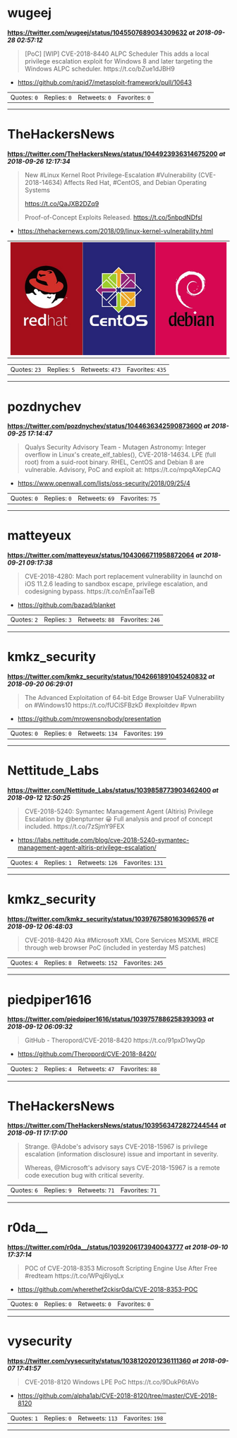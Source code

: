 # wugeej
**https://twitter.com/wugeej/status/1045507689034309632 _at 2018-09-28 02:57:12_**
<blockquote>
[PoC] [WIP] CVE-2018-8440 ALPC Scheduler
This adds a local privilege escalation exploit for Windows 8 and later targeting the Windows ALPC scheduler.
https://t.co/bZue1dJBH9
</blockquote>

* https://github.com/rapid7/metasploit-framework/pull/10643

<table><tr>
<td>Quotes: <code>0</code></td>
<td>Replies: <code>0</code></td>
<td>Retweets: <code>0</code></td>
<td>Favorites: <code>0</code></td>
</table></tr>

---

# TheHackersNews
**https://twitter.com/TheHackersNews/status/1044923936314675200 _at 2018-09-26 12:17:34_**
<blockquote>
New #Linux Kernel Root Privilege-Escalation #Vulnerability (CVE-2018-14634) Affects Red Hat, #CentOS, and Debian Operating Systems

https://t.co/QaJXB2DZq9

Proof-of-Concept Exploits Released. https://t.co/5nbpdNDfsl
</blockquote>

* https://thehackernews.com/2018/09/linux-kernel-vulnerability.html

<table><tr>
<td><img src="pictures/http+++pbs.twimg.com+media+DoBQwhWXUAAbtKK.jpg" alt="http://pbs.twimg.com/media/DoBQwhWXUAAbtKK.jpg"></td>
</table></tr>
<table><tr>
<td>Quotes: <code>23</code></td>
<td>Replies: <code>5</code></td>
<td>Retweets: <code>473</code></td>
<td>Favorites: <code>435</code></td>
</table></tr>

---

# pozdnychev
**https://twitter.com/pozdnychev/status/1044636342590873600 _at 2018-09-25 17:14:47_**
<blockquote>
Qualys Security Advisory Team - Mutagen Astronomy:  Integer overflow in Linux's create_elf_tables(), CVE-2018-14634.  LPE (full root) from a suid-root binary.  RHEL, CentOS and Debian 8 are vulnerable.  Advisory, PoC and exploit at: https://t.co/mpqAXepCAQ
</blockquote>

* https://www.openwall.com/lists/oss-security/2018/09/25/4

<table><tr>
<td>Quotes: <code>0</code></td>
<td>Replies: <code>0</code></td>
<td>Retweets: <code>69</code></td>
<td>Favorites: <code>75</code></td>
</table></tr>

---

# matteyeux
**https://twitter.com/matteyeux/status/1043066711958872064 _at 2018-09-21 09:17:38_**
<blockquote>
CVE-2018-4280: Mach port replacement vulnerability in launchd on iOS 11.2.6 leading to sandbox escape, privilege escalation, and codesigning bypass.
https://t.co/nEnTaaiTeB
</blockquote>

* https://github.com/bazad/blanket

<table><tr>
<td>Quotes: <code>2</code></td>
<td>Replies: <code>3</code></td>
<td>Retweets: <code>88</code></td>
<td>Favorites: <code>246</code></td>
</table></tr>

---

# kmkz_security
**https://twitter.com/kmkz_security/status/1042661891045240832 _at 2018-09-20 06:29:01_**
<blockquote>
The Advanced Exploitation of 64-bit Edge Browser UaF Vulnerability on #Windows10 
https://t.co/fUCiSFBzkD #exploitdev #pwn
</blockquote>

* https://github.com/mrowensnobody/presentation

<table><tr>
<td>Quotes: <code>0</code></td>
<td>Replies: <code>0</code></td>
<td>Retweets: <code>134</code></td>
<td>Favorites: <code>199</code></td>
</table></tr>

---

# Nettitude_Labs
**https://twitter.com/Nettitude_Labs/status/1039858773903462400 _at 2018-09-12 12:50:25_**
<blockquote>
CVE-2018-5240: Symantec Management Agent (Altiris) Privilege Escalation by @benpturner 😀 Full analysis and proof of concept included. https://t.co/7zSjmY9FEX
</blockquote>

* https://labs.nettitude.com/blog/cve-2018-5240-symantec-management-agent-altiris-privilege-escalation/

<table><tr>
<td>Quotes: <code>4</code></td>
<td>Replies: <code>1</code></td>
<td>Retweets: <code>126</code></td>
<td>Favorites: <code>131</code></td>
</table></tr>

---

# kmkz_security
**https://twitter.com/kmkz_security/status/1039767580163096576 _at 2018-09-12 06:48:03_**
<blockquote>
CVE-2018-8420 Aka #Microsoft XML Core Services MSXML #RCE through web browser PoC (included in yesterday MS patches)
</blockquote>


<table><tr>
<td>Quotes: <code>4</code></td>
<td>Replies: <code>8</code></td>
<td>Retweets: <code>152</code></td>
<td>Favorites: <code>245</code></td>
</table></tr>

---

# piedpiper1616
**https://twitter.com/piedpiper1616/status/1039757886258393093 _at 2018-09-12 06:09:32_**
<blockquote>
GitHub - Theropord/CVE-2018-8420 https://t.co/91pxD1wyQp
</blockquote>

* https://github.com/Theropord/CVE-2018-8420/

<table><tr>
<td>Quotes: <code>2</code></td>
<td>Replies: <code>4</code></td>
<td>Retweets: <code>47</code></td>
<td>Favorites: <code>88</code></td>
</table></tr>

---

# TheHackersNews
**https://twitter.com/TheHackersNews/status/1039563472827244544 _at 2018-09-11 17:17:00_**
<blockquote>
Strange. @Adobe's advisory says CVE-2018-15967 is privilege escalation (information disclosure) issue and important in severity.

Whereas, @Microsoft's advisory says CVE-2018-15967 is a remote code execution bug with critical severity.
</blockquote>


<table><tr>
<td>Quotes: <code>6</code></td>
<td>Replies: <code>9</code></td>
<td>Retweets: <code>71</code></td>
<td>Favorites: <code>71</code></td>
</table></tr>

---

# r0da__
**https://twitter.com/r0da__/status/1039206173940043777 _at 2018-09-10 17:37:14_**
<blockquote>
POC of CVE-2018-8353 Microsoft Scripting Engine Use After Free #redteam https://t.co/WPqj6IyqLx
</blockquote>

* https://github.com/wherethef2ckisr0da/CVE-2018-8353-POC

<table><tr>
<td>Quotes: <code>0</code></td>
<td>Replies: <code>0</code></td>
<td>Retweets: <code>0</code></td>
<td>Favorites: <code>0</code></td>
</table></tr>

---

# vysecurity
**https://twitter.com/vysecurity/status/1038120201236111360 _at 2018-09-07 17:41:57_**
<blockquote>
CVE-2018-8120 Windows LPE PoC https://t.co/9DukP6tAVo
</blockquote>

* https://github.com/alpha1ab/CVE-2018-8120/tree/master/CVE-2018-8120

<table><tr>
<td>Quotes: <code>1</code></td>
<td>Replies: <code>0</code></td>
<td>Retweets: <code>113</code></td>
<td>Favorites: <code>198</code></td>
</table></tr>

---

